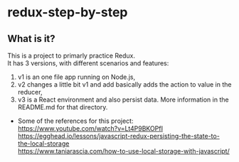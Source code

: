 # redux-step-by-step

## What is it?
This is a project to primarly practice Redux.  
It has 3 versions, with different scenarios and features:  
1. v1 is an one file app running on Node.js,  
2. v2 changes a little bit v1 and add basically adds the action to value in the reducer,  
3. v3 is a React environment and also persist data. More information in the README.md for that directory.
  
  
- Some of the references for this project:  
https://www.youtube.com/watch?v=Lt4P9BKOPfI  
https://egghead.io/lessons/javascript-redux-persisting-the-state-to-the-local-storage  
https://www.taniarascia.com/how-to-use-local-storage-with-javascript/
